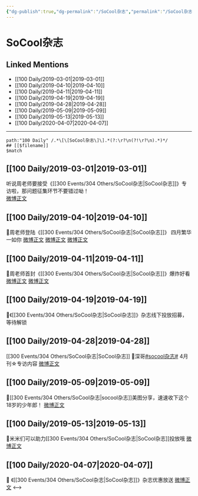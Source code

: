 ```yaml
---
{"dg-publish":true,"dg-permalink":"/SoCool杂志","permalink":"/SoCool杂志/","title":"SoCool杂志","created":"2022-12-22T15:24:10.000+08:00","updated":"2023-04-10T16:55:12.000+08:00"}
---
```


# SoCool杂志

## Linked Mentions
- [[100 Daily/2019-03-01\|2019-03-01]]
- [[100 Daily/2019-04-10\|2019-04-10]]
- [[100 Daily/2019-04-11\|2019-04-11]]
- [[100 Daily/2019-04-19\|2019-04-19]]
- [[100 Daily/2019-04-28\|2019-04-28]]
- [[100 Daily/2019-05-09\|2019-05-09]]
- [[100 Daily/2019-05-13\|2019-05-13]]
- [[100 Daily/2020-04-07\|2020-04-07]]


---

```expander
path:"100 Daily" /.*\[\[SoCool杂志\]\].*(?:\r?\n(?!\r?\n).*)*/
## [[$filename]]
$match
```
## [[100 Daily/2019-03-01\|2019-03-01]]
听说周老师要接受《[[300 Events/304 Others/SoCool杂志\|SoCool杂志]]》专访啦，那问题征集环节不要错过呦！  
[微博正文](https://m.weibo.cn/6466290670/4345061343085791)
## [[100 Daily/2019-04-10\|2019-04-10]]
🌿周老师登陆《[[300 Events/304 Others/SoCool杂志\|SoCool杂志]]》
四月繁华一如你
[微博正文](https://m.weibo.cn/6466290670/4359487966326187)
[微博正文](https://m.weibo.cn/6466290670/4359520576305681)
[微博正文](https://m.weibo.cn/6466290670/4359566407505113)
## [[100 Daily/2019-04-11\|2019-04-11]]
🎵周老师首封《[[300 Events/304 Others/SoCool杂志\|SoCool杂志]]》爆炸好看
[微博正文](https://m.weibo.cn/6466290670/4359825607740224)
[微博正文](https://m.weibo.cn/6466290670/4359839859230219)
## [[100 Daily/2019-04-19\|2019-04-19]]
🌿《[[300 Events/304 Others/SoCool杂志\|SoCool杂志]]》杂志线下投放招募，等待解锁
[](https://m.weibo.cn/6625048664/4362902775102701)

## [[100 Daily/2019-04-28\|2019-04-28]]
[[300 Events/304 Others/SoCool杂志\|SoCool杂志]]
🌿深哥[#socool杂志#](https://s.weibo.com/weibo?q=%23socool%E6%9D%82%E5%BF%97%23) 4月刊☆专访内容
[微博正文](https://m.weibo.cn/6466290670/4366097190527601)
## [[100 Daily/2019-05-09\|2019-05-09]]
🐰[[300 Events/304 Others/SoCool杂志\|socool杂志]]美图分享，速速收下这个18岁的少年郎！
[微博正文](https://m.weibo.cn/6466290670/4369975026243839)
## [[100 Daily/2019-05-13\|2019-05-13]]
🌸米米们可以助力[[300 Events/304 Others/SoCool杂志\|SoCool杂志]]投放哦 [微博正文](https://m.weibo.cn/6466290670/4371415270478098)
## [[100 Daily/2020-04-07\|2020-04-07]]
🎁 《[[300 Events/304 Others/SoCool杂志\|SoCool杂志]]》杂志优惠放送
[微博正文](https://m.weibo.cn/6466290670/4491076805189356)
<-->
